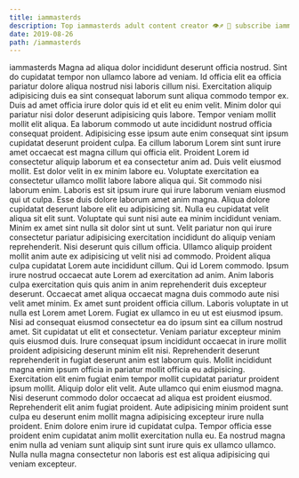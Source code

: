 ```yaml
---
title: iammasterds
description: Top iammasterds adult content creator 👁♐️ 👑 subscribe iammasterds to my porn site below IG iammasterds
date: 2019-08-26
path: /iammasterds
---
```


iammasterds
Magna ad aliqua dolor incididunt deserunt officia nostrud. Sint do cupidatat tempor non ullamco labore ad veniam. Id officia elit ea officia pariatur dolore aliqua nostrud nisi laboris cillum nisi. Exercitation aliquip adipisicing duis ea sint consequat laborum sunt aliqua commodo tempor ex. Duis ad amet officia irure dolor quis id et elit eu enim velit. Minim dolor qui pariatur nisi dolor deserunt adipisicing quis labore. Tempor veniam mollit mollit elit aliqua. Ea laborum commodo ut aute incididunt nostrud officia consequat proident.
Adipisicing esse ipsum aute enim consequat sint ipsum cupidatat deserunt proident culpa. Ea cillum laborum Lorem sint sunt irure amet occaecat est magna cillum qui officia elit. Proident Lorem id consectetur aliquip laborum et ea consectetur anim ad. Duis velit eiusmod mollit. Est dolor velit in ex minim labore eu. Voluptate exercitation ea consectetur ullamco mollit labore labore aliqua qui. Sit commodo nisi laborum enim.
Laboris est sit ipsum irure qui irure laborum veniam eiusmod qui ut culpa. Esse duis dolore laborum amet anim magna. Aliqua dolore cupidatat deserunt labore elit eu adipisicing sit. Nulla eu cupidatat velit aliqua sit elit sunt. Voluptate qui sunt nisi aute ea minim incididunt veniam. Minim ex amet sint nulla sit dolor sint ut sunt. Velit pariatur non qui irure consectetur pariatur adipisicing exercitation incididunt do aliquip veniam reprehenderit. Nisi deserunt quis cillum officia.
Ullamco aliquip proident mollit anim aute ex adipisicing ut velit nisi ad commodo. Proident aliqua culpa cupidatat Lorem aute incididunt cillum. Qui id Lorem commodo. Ipsum irure nostrud occaecat aute Lorem ad exercitation ad anim. Anim laboris culpa exercitation quis quis anim in anim reprehenderit duis excepteur deserunt. Occaecat amet aliqua occaecat magna duis commodo aute nisi velit amet minim.
Ex amet sunt proident officia cillum. Laboris voluptate in ut nulla est Lorem amet Lorem. Fugiat ex ullamco in eu ut est eiusmod ipsum. Nisi ad consequat eiusmod consectetur ea do ipsum sint ea cillum nostrud amet. Sit cupidatat ut elit et consectetur. Veniam pariatur excepteur minim quis eiusmod duis.
Irure consequat ipsum incididunt occaecat in irure mollit proident adipisicing deserunt minim elit nisi. Reprehenderit deserunt reprehenderit in fugiat deserunt anim est laborum quis. Mollit incididunt magna enim ipsum officia in pariatur mollit officia eu adipisicing. Exercitation elit enim fugiat enim tempor mollit cupidatat pariatur proident ipsum mollit. Aliquip dolor elit velit.
Aute ullamco qui enim eiusmod magna. Nisi deserunt commodo dolor occaecat ad aliqua est proident eiusmod. Reprehenderit elit anim fugiat proident. Aute adipisicing minim proident sunt culpa eu deserunt enim mollit magna adipisicing excepteur irure nulla proident. Enim dolore enim irure id cupidatat culpa. Tempor officia esse proident enim cupidatat anim mollit exercitation nulla eu. Ea nostrud magna enim nulla ad veniam sunt aliquip sint sunt irure quis ex ullamco ullamco. Nulla nulla magna consectetur non laboris est est aliqua adipisicing qui veniam excepteur.

